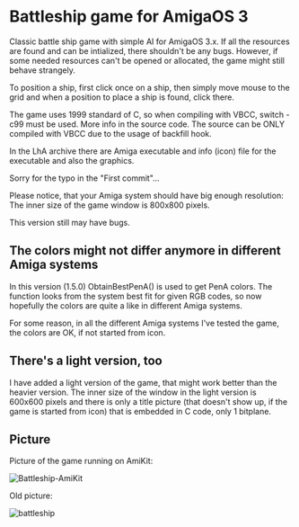 # Battleship game for AmigaOS 3

Classic battle ship game with simple AI for AmigaOS 3.x. If all the resources are found and can be intialized, there shouldn't be any bugs. However, if some needed resources can't be opened or allocated, the game might still behave strangely.

To position a ship, first click once on a ship, then simply move mouse to the grid and when a position to place a ship is found, click there.

The game uses 1999 standard of C, so when compiling with VBCC, switch -c99 must be used.
More info in the source code. The source can be ONLY compiled with VBCC due to the usage of backfill hook.

In the LhA archive there are Amiga executable and info (icon) file for the executable and also the graphics.

Sorry for the typo in the "First commit"...

Please notice, that your Amiga system should have big enough resolution: The inner size of the game window is 800x800 pixels.

This version still may have bugs.

## The colors might not differ anymore in different Amiga systems

In this version (1.5.0) ObtainBestPenA() is used to get PenA colors.
The function looks from the system best fit for given RGB codes, so now hopefully the colors are quite a like in different Amiga systems.

For some reason, in all the different Amiga systems I've tested the game, the colors are OK, if not started from icon.

## There's a light version, too

I have added a light version of the game, that might work better than the heavier version. The inner size of the window in the light version is 600x600 pixels and there is only a title picture (that doesn't show up, if the game is started from icon) that is embedded in C code, only 1 bitplane.

## Picture

Picture of the game running on AmiKit:

![Battleship-AmiKit](https://github.com/user-attachments/assets/a24e5642-8173-49a6-b762-2a37f5888b8a)


Old picture:

![battleship](https://github.com/user-attachments/assets/dda534e7-5f5f-4d0e-9887-93ce49e793a5)


